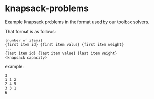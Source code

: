 # knapsack-problems
Example Knapsack problems in the format used by our toolbox solvers.

That format is as follows:

```
{number of items}
{first item id} {first item value} {first item weight}
...
{last item id} {last item value} {last item weight}
{knapsack capacity}
```
example:
```
3
1 2 2
2 4 5
3 3 1
6
```